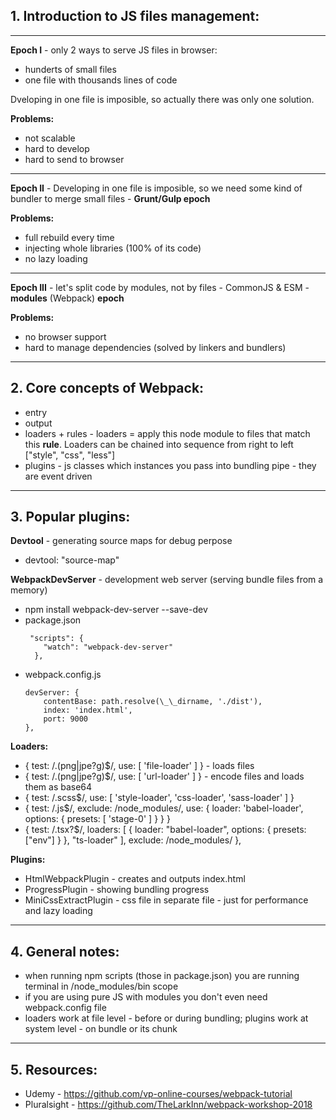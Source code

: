 ## 1. Introduction to JS files management:

---

**Epoch I** - only 2 ways to serve JS files in browser:

- hunderts of small files
- one file with thousands lines of code

Dveloping in one file is imposible, so actually there was only one solution.

**Problems:**

- not scalable
- hard to develop
- hard to send to browser

---

**Epoch II** - Developing in one file is imposible, so we need some kind of bundler to merge small files - **Grunt/Gulp epoch**

**Problems:**

- full rebuild every time
- injecting whole libraries (100% of its code)
- no lazy loading

---

**Epoch III** - let's split code by modules, not by files - CommonJS & ESM - **modules** (Webpack) **epoch**

**Problems:**

- no browser support
- hard to manage dependencies (solved by linkers and bundlers)

---

## 2. Core concepts of Webpack:

- entry
- output
- loaders + rules - loaders = apply this node module to files that match this **rule**.
  Loaders can be chained into sequence from right to left ["style", "css", "less"]
- plugins - js classes which instances you pass into bundling pipe - they are event driven

---

## 3. Popular plugins:

**Devtool** - generating source maps for debug perpose

- devtool: "source-map"

**WebpackDevServer** - development web server (serving bundle files from a memory)
- npm install webpack-dev-server --save-dev
- package.json
    ```
     "scripts": {
        "watch": "webpack-dev-server"
      },
    ```
- webpack.config.js
    ```
    devServer: { 
        contentBase: path.resolve(\_\_dirname, './dist'),
        index: 'index.html', 
        port: 9000 
    },
    ```

**Loaders:**

- { test: /\.(png|jpe?g)\$/, use: [ 'file-loader' ] } - loads files
- { test: /\.(png|jpe?g)\$/, use: [ 'url-loader' ] } - encode files and loads them as base64
- { test: /\.scss\$/, use: [ 'style-loader', 'css-loader', 'sass-loader' ] }
- { test: /\.js\$/, exclude: /node_modules/, use: { loader: 'babel-loader', options: { presets: [ 'stage-0' ] } } }
- { test: /\.tsx?$/, loaders: [ { loader: "babel-loader", options: { presets: ["env"] } }, "ts-loader" ], exclude: /node_modules/ },

**Plugins:**

- HtmlWebpackPlugin - creates and outputs index.html
- ProgressPlugin - showing bundling progress
- MiniCssExtractPlugin - css file in separate file - just for performance and lazy loading

---

## 4. General notes:

- when running npm scripts (those in package.json) you are running terminal in /node_modules/bin scope
- if you are using pure JS with modules you don't even need webpack.config file
- loaders work at file level - before or during bundling; plugins work at system level - on bundle or its chunk

---

## 5. Resources:

- Udemy - https://github.com/vp-online-courses/webpack-tutorial
- Pluralsight - https://github.com/TheLarkInn/webpack-workshop-2018
